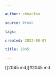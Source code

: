 ```yaml
---

author: ohmanfoo

source: #todo

tags: 

created: 2022-08-07

title: 2045

---
```

[[2045.md]]#2045.md